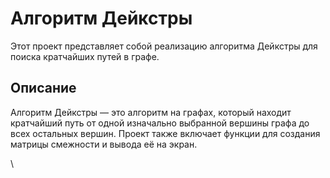 # Алгоритм Дейкстры

Этот проект представляет собой реализацию алгоритма Дейкстры для поиска кратчайших путей в графе.
## Описание

Алгоритм Дейкстры — это алгоритм на графах, который находит кратчайший путь от одной изначально выбранной вершины графа до всех остальных вершин. Проект также включает функции для создания матрицы смежности и вывода её на экран.

\
